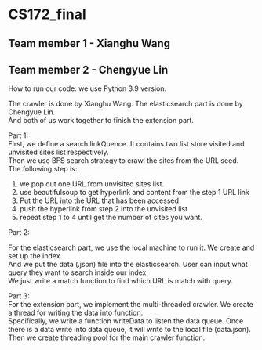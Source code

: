 # CS172_final

## Team member 1 - Xianghu Wang
## Team member 2 - Chengyue Lin  


How to run our code: we use Python 3.9 version. 


The crawler is done by Xianghu Wang. The elasticsearch part is done by Chengyue Lin.    
And both of us work together to finish the extension part.
            

Part 1:    
First, we define a search linkQuence. It contains two list store visited and unvisited sites list respectively.   
Then we use BFS search strategy to crawl the sites from the URL seed.    
The following step is: 
1. we pop out one URL from unvisited sites list.   
2. use beautifulsoup to get hyperlink and content from the step 1 URL link     
3. Put the URL into the URL that has been accessed   
4. push the hyperlink from step 2 into the unvisited list 
5. repeat step 1 to 4 until get the number of sites you want. 

Part 2:   

For the elasticsearch part, we use the local machine to run it. We create and set up the index.  
And we put the data (.json) file into the elasticsearch. User can input what query they want to search inside our index.  
We just write a match function to find which URL is match with query.   

Part 3:   
For the extension part, we implement the multi-threaded crawler. We create a thread for writing the data into function.    
Specifically, we write a function writeData to listen the data queue. Once there is a data write into data queue, it will write to the local file (data.json).    
Then we create threading pool for the main crawler function.

